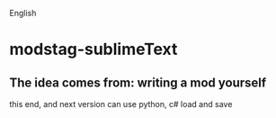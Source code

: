 English
# modstag-sublimeText
## The idea comes from: writing a mod yourself

this end, and next version can use python, c# load and save
